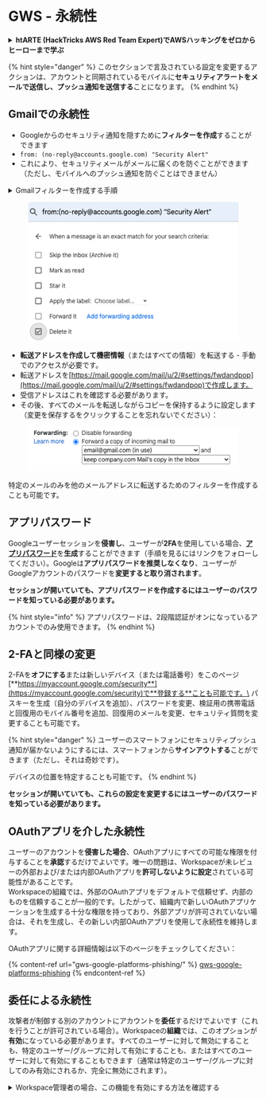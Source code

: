 # GWS - 永続性

<details>

<summary><strong>htARTE (HackTricks AWS Red Team Expert)でAWSハッキングをゼロからヒーローまで学ぶ</strong></summary>

HackTricksをサポートする他の方法:

* **HackTricksにあなたの会社を広告したい**、または**HackTricksをPDFでダウンロードしたい**場合は、[**サブスクリプションプラン**](https://github.com/sponsors/carlospolop)をチェックしてください。
* [**公式PEASS & HackTricksグッズ**](https://peass.creator-spring.com)を入手する
* [**PEASSファミリー**](https://opensea.io/collection/the-peass-family)を発見する、私たちの独占的な[**NFTs**](https://opensea.io/collection/the-peass-family)のコレクション
* 💬 [**Discordグループ**](https://discord.gg/hRep4RUj7f)に**参加する**か、[**テレグラムグループ**](https://t.me/peass)に参加するか、**Twitter** 🐦 [**@carlospolopm**](https://twitter.com/carlospolopm)を**フォローする**。
* **HackTricks**と[**HackTricks Cloud**](https://github.com/carlospolop/hacktricks-cloud)のgithubリポジトリにPRを提出して、あなたのハッキングのコツを共有する。

</details>

{% hint style="danger" %}
このセクションで言及されている設定を変更するアクションは、アカウントと同期されているモバイルに**セキュリティアラートをメールで送信し、プッシュ通知を送信する**ことになります。
{% endhint %}

## **Gmailでの永続性**

* Googleからのセキュリティ通知を隠すために**フィルターを作成**することができます
* `from: (no-reply@accounts.google.com) "Security Alert"`
* これにより、セキュリティメールがメールに届くのを防ぐことができます（ただし、モバイルへのプッシュ通知を防ぐことはできません）

<details>

<summary>Gmailフィルターを作成する手順</summary>

（[**こちら**](https://support.google.com/mail/answer/6579)からの指示）

1. [Gmail](https://mail.google.com/)を開きます。
2. 上部の検索ボックスで、検索オプションを表示 ![photos tune](https://lh3.googleusercontent.com/cD6YR_YvqXqNKxrWn2NAWkV6tjJtg8vfvqijKT1_9zVCrl2sAx9jROKhLqiHo2ZDYTE=w36) をクリックします。
3. 検索条件を入力します。検索が正しく機能したか確認するには、**検索**をクリックして表示されるメールを確認します。
4. 検索ウィンドウの下部で、**フィルターを作成**をクリックします。
5. フィルターで行いたい操作を選択します。
6. **フィルターを作成**をクリックします。

現在のフィルターを確認する（削除する）には、[https://mail.google.com/mail/u/0/#settings/filters](https://mail.google.com/mail/u/0/#settings/filters)をチェックしてください。

</details>

<figure><img src="../../.gitbook/assets/image (142).png" alt=""><figcaption></figcaption></figure>

* **転送アドレスを作成して機密情報**（またはすべての情報）を転送する - 手動でのアクセスが必要です。
* 転送アドレスを[https://mail.google.com/mail/u/2/#settings/fwdandpop](https://mail.google.com/mail/u/2/#settings/fwdandpop)で作成します。
* 受信アドレスはこれを確認する必要があります。
* その後、すべてのメールを転送しながらコピーを保持するように設定します（変更を保存するをクリックすることを忘れないでください）：

<figure><img src="../../.gitbook/assets/image (143).png" alt=""><figcaption></figcaption></figure>

特定のメールのみを他のメールアドレスに転送するためのフィルターを作成することも可能です。

## アプリパスワード

Googleユーザーセッションを**侵害し**、ユーザーが**2FA**を使用している場合、[**アプリパスワード**](https://support.google.com/accounts/answer/185833?hl=en)を**生成**することができます（手順を見るにはリンクをフォローしてください）。Googleは**アプリパスワードを推奨しなくなり**、ユーザーがGoogleアカウントのパスワードを**変更すると取り消されます**。

**セッションが開いていても、アプリパスワードを作成するにはユーザーのパスワードを知っている必要があります。**

{% hint style="info" %}
アプリパスワードは、2段階認証がオンになっているアカウントでのみ使用できます。
{% endhint %}

## 2-FAと同様の変更

2-FAを**オフにする**または新しいデバイス（または電話番号）をこのページ[**https://myaccount.google.com/security**](https://myaccount.google.com/security)で**登録する**ことも可能です。\
パスキーを生成（自分のデバイスを追加）、パスワードを変更、検証用の携帯電話と回復用のモバイル番号を追加、回復用のメールを変更、セキュリティ質問を変更することも可能です。

{% hint style="danger" %}
ユーザーのスマートフォンにセキュリティプッシュ通知が届かないようにするには、スマートフォンから**サインアウトする**ことができます（ただし、それは奇妙です）。

デバイスの位置を特定することも可能です。
{% endhint %}

**セッションが開いていても、これらの設定を変更するにはユーザーのパスワードを知っている必要があります。**

## OAuthアプリを介した永続性

ユーザーのアカウントを**侵害した場合**、OAuthアプリにすべての可能な権限を付与することを**承認**するだけでよいです。唯一の問題は、Workspaceが未レビューの外部および/または内部OAuthアプリを**許可しないように設定**されている可能性があることです。\
Workspaceの組織では、外部のOAuthアプリをデフォルトで信頼せず、内部のものを信頼することが一般的です。したがって、組織内で新しいOAuthアプリケーションを生成する十分な権限を持っており、外部アプリが許可されていない場合は、それを生成し、その新しい内部OAuthアプリを使用して永続性を維持します。

OAuthアプリに関する詳細情報は以下のページをチェックしてください：

{% content-ref url="gws-google-platforms-phishing/" %}
[gws-google-platforms-phishing](gws-google-platforms-phishing/)
{% endcontent-ref %}

## 委任による永続性

攻撃者が制御する別のアカウントにアカウントを**委任**するだけでよいです（これを行うことが許可されている場合）。Workspaceの**組織**では、このオプションが**有効**になっている必要があります。すべてのユーザーに対して無効にすることも、特定のユーザー/グループに対して有効にすることも、またはすべてのユーザーに対して有効にすることもできます（通常は特定のユーザー/グループに対してのみ有効にされるか、完全に無効にされます）。

<details>

<summary>Workspace管理者の場合、この機能を有効にする方法を確認する</summary>

（[ドキュメントからの情報](https://support.google.com/a/answer/7223765)）

組織の管理者として（例えば、あなたの職場や学校で）、ユーザーが自分のGmailアカウントへのアクセスを委任できるかどうかを制御します。すべてのユーザーにアカウントの委任オプションを許可することも、特定の部門の人々にのみ委任の設定を許可することもできます。例えば、以下のようにします：

* Gmailアカウントに管理アシスタントを委任として追加し、彼らに代わってメールを読んだり送信したりできるようにします。
* グループ（例えば、営業部門）をGroupsの委任として追加し、全員が1つのGmailアカウントにアクセスできるようにします。

ユーザーは、ドメインまたは組織単位に関係なく、同じ組織内の別のユーザーにのみアクセスを委任できます。

### 委任の制限と制約

* **ユーザーが自分のメールボックスのアクセスをGoogleグループに付与できるようにする**オプション：このオプションを使用するには、委任されたアカウントのOUと各グループメンバーのOUで有効にする必要があります。このオプションが有効になっていないOUに属するグループメンバーは、委任されたアカウントにアクセスできません。
* 通常の使用では、40人の委任ユーザーが同時にGmailアカウントにアクセスできます。委任者の1人以上が平均以上の使用をすると、この数が減る可能性があります。
* Gmailに頻繁にアクセスするAPIやブラウザ拡張機能などの自動化されたプロセスも、同時にアカウントにアクセスできる委任者の数を減らす可能性があります。
* 単一のGmailアカウントは最大1,000人のユニークな委任者をサポートします。Groupsのグループは、制限に対して1つの委任者としてカウントされます。
* 委任はGmailアカウントの制限を増やしません。委任ユーザーを持つGmailアカウントは、標準のGmailアカウントの制限とポリシーを持っています。詳細については、[Gmailの制限とポリシー](https://support.google.com/a/topic/28609)をご覧ください。

### ステップ1: ユーザーのGmail委任をオンにする

**始める前に：** 特定のユーザーに設定を適用するには、そのアカウントを[組織単位](https://support.google.com/a/topic/1227584)に入れておきます。

1. [Google管理コンソール](https://admin.google.com/)に[サインイン](https://admin.google.com/)します。

管理者アカウントを使用してサインインします。現在のアカウントCarlosPolop@gmail.comではありません
2. 管理コンソールで、メニュー ![and then](https://storage.googleapis.com/support-kms-prod/Th2Tx0uwPMOhsMPn7nRXMUo3vs6J0pto2DTn) **Apps** ![and then](https://storage.googleapis.com/support-kms-prod/Th2Tx0uwPMOhsMPn7nRXMUo3vs6J0pto2DTn) **Google Workspace** ![and then](https://storage.googleapis.com/support-kms-prod/Th2Tx0uwPMOhsMPn7nRXMUo3vs6J0pto2DTn) **Gmail** ![and then](https://storage.googleapis.com/support-kms-prod/Th2Tx0uwPMOhsMPn7nRXMUo3vs6J0pto2DTn) **User settings**に移動します。
3. すべてのユーザーに設定を適用するには、最上位の組織単位を選択したままにします。それ以外の場合は、子[組織単位](https://support.google.com/a/topic/1227584)を選択します。
4. **Mail delegation**をクリックします。
5. **Let users delegate access to their mailbox to other users in the domain**ボックスをチェックします。
6. （オプション）ユーザーが委任されたメッセージに含まれる送信者情報を指定できるようにするには、**Allow users to customize this setting**ボックスをチェックします。
7. 委任者によって送信されたメッセージに含まれるデフォルトの送信者情報のオプションを選択します：
* **メールの所有者とメールを送信した委任者を表示する**—メッセージにはGmailアカウントの所有者と委任者のメールアドレスが含まれます。
* **アカウントの所有者のみを表示する**—メッセージにはGmailアカウントの所有者のメールアドレスのみが含まれます。委任者のメールアドレスは含まれません。
8. （オプション）ユーザーがGroupsのグループを委任として追加できるようにするには、**Allow users to grant their mailbox access to a Google group**ボックスをチェックします。
9. **Save**をクリックします。子組織単位を設定した場合、親組織単位の設定を**Inherit**または**Override**することができるかもしれません。
10. （オプション）他の組織単位にGmail委任をオンにするには、
